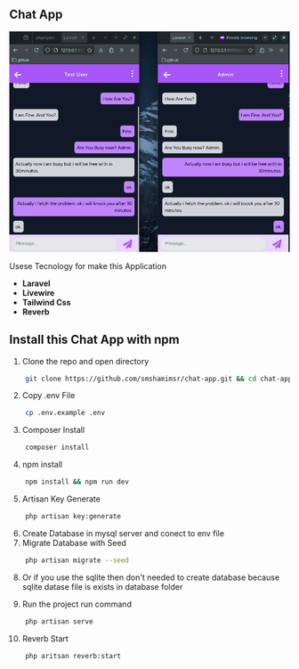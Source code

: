 ## Chat App

![Getting Started](/public/chat.png)

Usese Tecnology for make this Application

-   **Laravel**
-   **Livewire**
-   **Tailwind Css**
-   **Reverb**

## Install this Chat App with npm

1. Clone the repo and open directory

```bash
    git clone https://github.com/smshamimsr/chat-app.git && cd chat-app
```

2. Copy .env File

```bash
    cp .env.example .env
```

3. Composer Install

```bash
    composer install
```

4. npm install

```bash
    npm install && npm run dev
```

5. Artisan Key Generate

```bash
    php artisan key:generate
```

6. Create Database in mysql server and conect to env file
7. Migrate Database with Seed

```bash
    php artisan migrate --seed
```

8. Or if you use the sqlite then don't needed to create database because sqlite datase file is exists in database folder

9. Run the project run command

```bash
    php artisan serve
```

10. Reverb Start

```bash
    php aritsan reverb:start
```
